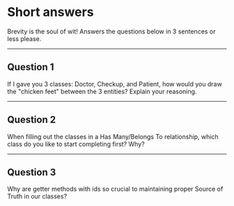# Short answers
Brevity is the soul of wit! Answers the questions below in 3 sentences or less please.

-------------------------------------------------------

## Question 1
If I gave you 3 classes: Doctor, Checkup, and Patient, how would you draw the "chicken feet" between the 3 entities? Explain your reasoning.


-------------------------------------------------------

## Question 2
When filling out the classes in a Has Many/Belongs To relationship, which class do you like to start completing first? Why?


-------------------------------------------------------

## Question 3
Why are getter methods with ids so crucial to maintaining proper Source of Truth in our classes?
